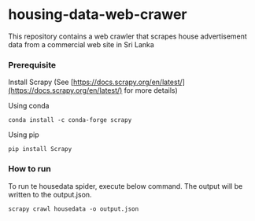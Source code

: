 # housing-data-web-crawer
This repository contains a web crawler that scrapes house advertisement data from a commercial web site in Sri Lanka

### Prerequisite
Install Scrapy (See [https://docs.scrapy.org/en/latest/](https://docs.scrapy.org/en/latest/) for more details)

Using conda

    conda install -c conda-forge scrapy

Using pip

    pip install Scrapy

### How to run
To run te housedata spider, execute below command. The output will be written to the output.json.

    scrapy crawl housedata -o output.json



